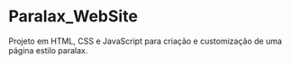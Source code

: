 # Paralax_WebSite
Projeto em HTML, CSS e JavaScript para criação e customização de uma página estilo paralax.
